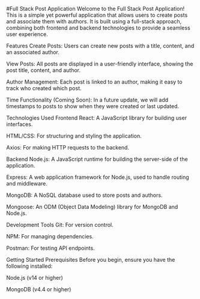 #Full Stack Post Application
Welcome to the Full Stack Post Application! This is a simple yet powerful application that allows users to create posts and associate them with authors. It is built using a full-stack approach, combining both frontend and backend technologies to provide a seamless user experience.

Features
Create Posts: Users can create new posts with a title, content, and an associated author.

View Posts: All posts are displayed in a user-friendly interface, showing the post title, content, and author.

Author Management: Each post is linked to an author, making it easy to track who created which post.

Time Functionality (Coming Soon): In a future update, we will add timestamps to posts to show when they were created or last updated.

Technologies Used
Frontend
React: A JavaScript library for building user interfaces.

HTML/CSS: For structuring and styling the application.

Axios: For making HTTP requests to the backend.

Backend
Node.js: A JavaScript runtime for building the server-side of the application.

Express: A web application framework for Node.js, used to handle routing and middleware.

MongoDB: A NoSQL database used to store posts and authors.

Mongoose: An ODM (Object Data Modeling) library for MongoDB and Node.js.

Development Tools
Git: For version control.

NPM: For managing dependencies.

Postman: For testing API endpoints.

Getting Started
Prerequisites
Before you begin, ensure you have the following installed:

Node.js (v14 or higher)

MongoDB (v4.4 or higher)
